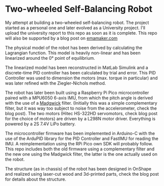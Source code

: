 # Two-wheeled Self-Balancing Robot

My attempt at building a two-wheeled self-balancing robot. The project started as a personal one and
later evolved as a University project. I'll upload the university report to this repo as soon as it is complete. This repo will also be
supported by a blog post on [emamaker.com](https://emamaker.com)

The physical model of the robot has been derived by calculating the Lagrangian function. This model
is heavily non-linear and has been linearized around the 0° point of equilibrium.

The linearized model has been reconstructed in MatLab Simulink and a discrete-time PID controller
has been calculated by trial and error. This PID Controller was used to dimension the motors (max. torque
	in particular) and was later refined with the Ziegler-Nichols method.

The robot has later been built using a Raspberry Pi Pico microcontroller paired with a MPU6050
6-axis IMU, from which the pitch angle is derived with the use of a [Madgwick](https://ahrs.readthedocs.io/en/latest/filters/madgwick.html) filter.
(Initially this was a simple complementary filter, but it was way too subject to noise from the
 accelerometer, check the blog post).
The two motors (Hitec HS-322HD servomotors, check blog post for the choice
     of motors) are driven by a L298N motor driver. Everything is powered by a 2S 7.4V LiPo battery.

The microcontroller firmware has been implemented in Arduino-C with the use of the ArduPID library
 for the PID Controller and FastIMU for reading the IMU. A reimplementation using the RPi Pico own
 SDK will probably follow. This repo includes both the old firmware using a complementary filter and
 the new one using the Madgwick filter, the latter is the one actually used on the robot.

The structure (as in chassis) of the robot has been designed in OnShape and realized using laser-cut
wood and 3d-printed parts, check the blog post for details about the structure.
